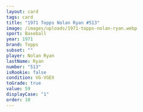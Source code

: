 ```yaml
---
layout: card
tags: card
title: "1971 Topps Nolan Ryan #513"
image: /images/uploads/1971-topps-nolan-ryan.webp
sport: Baseball
year: 1971
brand: Topps
subset: ""
player: Nolan Ryan
lastName: Ryan
number: "513"
isRookie: false
condition: VG-VGEX
toGrade: true
value: 59
displayCase: "1"
order: 10
---
```

